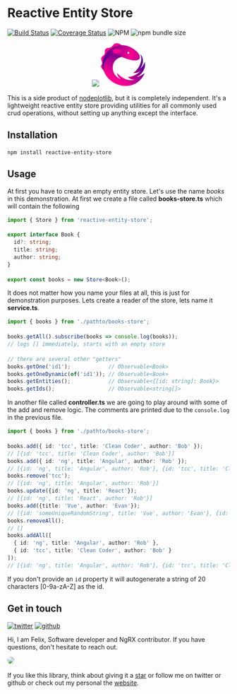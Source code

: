 # Reactive Entity Store

[![Build Status](https://travis-ci.com/ngfelixl/reactive-entity-store.svg?branch=master)](https://travis-ci.com/ngfelixl/reactive-entity-store)
[![Coverage Status](https://coveralls.io/repos/github/ngfelixl/reactive-entity-store/badge.svg?branch=master)](https://coveralls.io/github/ngfelixl/reactive-entity-store?branch=master)
![NPM](https://img.shields.io/npm/l/reactive-entity-store.svg)
![npm bundle size](https://img.shields.io/bundlephobia/minzip/reactive-entity-store.svg)

<p align="center">
  <img src="https://raw.githubusercontent.com/nrwl/nx/master/nx-logo.png" height="100">
  <img src="https://raw.githubusercontent.com/ReactiveX/rxjs/master/doc/asset/Rx_Logo_S.png" height="100">
</p>

This is a side product of [nodeplotlib](https://github.com/ngfelixl/nodeplotlib-nx), but it is
completely independent. It's a lightweight reactive entity store providing utilities
for all commonly used crud operations, without setting up anything except the interface.

## Installation

```shell
npm install reactive-entity-store
```

## Usage

At first you have to create an empty entity store. Let's use the name *books*
in this demonstration. At first we create a file called **books-store.ts**
which will contain the following

```ts
import { Store } from 'reactive-entity-store';

export interface Book {
  id?: string;
  title: string;
  author: string;
}

export const books = new Store<Book>();
```

It does not matter how you name your files at all, this is just for demonstration
purposes. Lets create a reader of the store, lets name it **service.ts**.

```ts
import { books } from './pathto/books-store';

books.getAll().subscribe(books => console.log(books));
// logs [] immediately, starts with an empty store

// there are several other "getters"
books.getOne('id1');            // Observable<Book>
books.getOneDynamic(of('id1')); // Observable<Book>
books.getEntities();            // Observable<{[id: string]: Book}>
books.getIds();                 // Observable<string[]>
```

In another file called **controller.ts** we are going to play
around with some of the add and remove logic. The comments are
printed due to the `console.log` in the previous file.

```ts
import { books } from './pathto/books-store';

books.add({ id: 'tcc', title: 'Clean Coder', author: 'Bob' });
// [{id: 'tcc', title: 'Clean Coder', author: 'Bob'}]
books.add({ id: 'ng', title: 'Angular', author: 'Rob' });
// [{id: 'ng', title: 'Angular', author: 'Rob'}, {id: 'tcc', title: 'Clean Coder', author: 'Bob'}]
books.remove('tcc');
// [{id: 'ng', title: 'Angular', author: 'Rob'}]
books.update({id: 'ng', title: 'React'});
// [{id: 'ng', title: 'React', author: 'Rob'}]
books.add({title: 'Vue', author: 'Evan'});
// [{id: 'someUniqueRandomString', title: 'Vue', author: 'Evan'}, {id: 'ng', title: 'React', author: 'Rob}]
books.removeAll();
// []
books.addAll([
  { id: 'ng', title: 'Angular', author: 'Rob' },
  { id: 'tcc', title: 'Clean Coder', author: 'Bob' }
]);
// [{id: 'ng', title: 'Angular', author: 'Rob'}, {id: 'tcc', title: 'Clean Coder', author: 'Bob'}]
```

If you don't provide an `id` property it will autogenerate a string of 20 characters [0-9a-zA-Z] as the id.


## Get in touch

[![twitter](https://img.shields.io/badge/twitter-%40ngfelixl-blue.svg?logo=twitter)](https://twitter.com/intent/follow?screen_name=ngfelixl)
[![github](https://img.shields.io/badge/github-%40ngfelixl-blue.svg?logo=github)](https://github.com/ngfelixl)

Hi, I am Felix,
Software developer and NgRX contributor. If you have questions, don't hesitate to reach out.


<img src="https://avatars2.githubusercontent.com/u/24190530" width="150" style="border-radius: 50%;">

If you like this library, think about giving it a [star](https://github.com/ngfelixl/nodeplotlib-nx) or follow me on twitter or github or check out my personal
the [website](https://felixlemke.com).